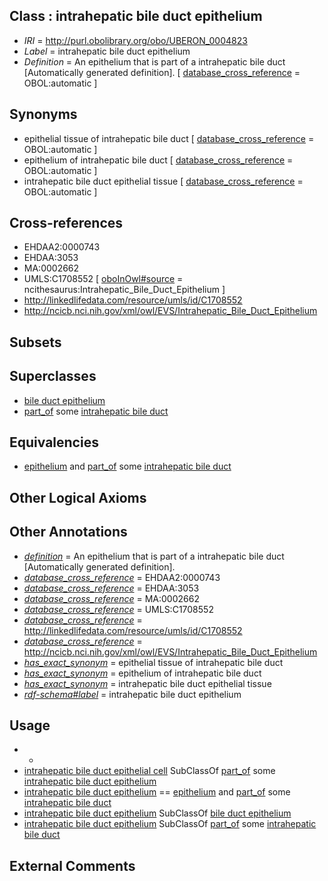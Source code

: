 
## Class : intrahepatic bile duct epithelium

 * *IRI* = http://purl.obolibrary.org/obo/UBERON_0004823
 * *Label* = intrahepatic bile duct epithelium
 * *Definition* = An epithelium that is part of a intrahepatic bile duct [Automatically generated definition]. [ [database_cross_reference](../../ef/oboInOwl#hasDbXref.md) = OBOL:automatic ]

## Synonyms

 * epithelial tissue of intrahepatic bile duct [ [database_cross_reference](../../ef/oboInOwl#hasDbXref.md) = OBOL:automatic ]
 * epithelium of intrahepatic bile duct [ [database_cross_reference](../../ef/oboInOwl#hasDbXref.md) = OBOL:automatic ]
 * intrahepatic bile duct epithelial tissue [ [database_cross_reference](../../ef/oboInOwl#hasDbXref.md) = OBOL:automatic ]

## Cross-references

 * EHDAA2:0000743
 * EHDAA:3053
 * MA:0002662
 * UMLS:C1708552 [ [oboInOwl#source](../../ce/oboInOwl#source.md) = ncithesaurus:Intrahepatic_Bile_Duct_Epithelium ]
 * http://linkedlifedata.com/resource/umls/id/C1708552
 * http://ncicb.nci.nih.gov/xml/owl/EVS/Intrahepatic_Bile_Duct_Epithelium

## Subsets


## Superclasses

 * [bile duct epithelium](../../UBERON/20/UBERON_0004820.md)
 * [part_of](../../BFO/50/BFO_0000050.md) some [intrahepatic bile duct](../../UBERON/04/UBERON_0003704.md)

## Equivalencies

 * [epithelium](../../UBERON/83/UBERON_0000483.md) and [part_of](../../BFO/50/BFO_0000050.md) some [intrahepatic bile duct](../../UBERON/04/UBERON_0003704.md)

## Other Logical Axioms


## Other Annotations

 * *[definition](../../IAO/15/IAO_0000115.md)* = An epithelium that is part of a intrahepatic bile duct [Automatically generated definition].
 * *[database_cross_reference](../../ef/oboInOwl#hasDbXref.md)* = EHDAA2:0000743
 * *[database_cross_reference](../../ef/oboInOwl#hasDbXref.md)* = EHDAA:3053
 * *[database_cross_reference](../../ef/oboInOwl#hasDbXref.md)* = MA:0002662
 * *[database_cross_reference](../../ef/oboInOwl#hasDbXref.md)* = UMLS:C1708552
 * *[database_cross_reference](../../ef/oboInOwl#hasDbXref.md)* = http://linkedlifedata.com/resource/umls/id/C1708552
 * *[database_cross_reference](../../ef/oboInOwl#hasDbXref.md)* = http://ncicb.nci.nih.gov/xml/owl/EVS/Intrahepatic_Bile_Duct_Epithelium
 * *[has_exact_synonym](../../ym/oboInOwl#hasExactSynonym.md)* = epithelial tissue of intrahepatic bile duct
 * *[has_exact_synonym](../../ym/oboInOwl#hasExactSynonym.md)* = epithelium of intrahepatic bile duct
 * *[has_exact_synonym](../../ym/oboInOwl#hasExactSynonym.md)* = intrahepatic bile duct epithelial tissue
 * *[rdf-schema#label](../../el/rdf-schema#label.md)* = intrahepatic bile duct epithelium

## Usage

 * -
 * [intrahepatic bile duct epithelial cell](../../CL/38/CL_0002538.md) SubClassOf [part_of](../../BFO/50/BFO_0000050.md) some [intrahepatic bile duct epithelium](../../UBERON/23/UBERON_0004823.md)
 * [intrahepatic bile duct epithelium](../../UBERON/23/UBERON_0004823.md) == [epithelium](../../UBERON/83/UBERON_0000483.md) and [part_of](../../BFO/50/BFO_0000050.md) some [intrahepatic bile duct](../../UBERON/04/UBERON_0003704.md)
 * [intrahepatic bile duct epithelium](../../UBERON/23/UBERON_0004823.md) SubClassOf [bile duct epithelium](../../UBERON/20/UBERON_0004820.md)
 * [intrahepatic bile duct epithelium](../../UBERON/23/UBERON_0004823.md) SubClassOf [part_of](../../BFO/50/BFO_0000050.md) some [intrahepatic bile duct](../../UBERON/04/UBERON_0003704.md)

## External Comments

